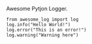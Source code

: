 Awesome Pytjon Logger. 
 
```
from awesome_log import log
log.info("Hello World!")
log.error("This is an error!")
log.warning("Warning here")
```
